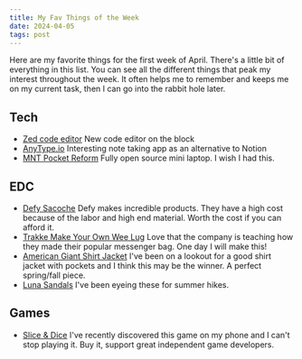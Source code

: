 ```yaml
---
title: My Fav Things of the Week
date: 2024-04-05
tags: post
---
```


Here are my favorite things for the first week of April. There's a little bit of everything in this list. You can see all the different things that peak my interest throughout the week. It often helps me to remember and keeps me on my current task, then I can go into the rabbit hole later. 

## Tech 
- [Zed code editor](https://zed.dev/) New code editor on the block
- [AnyType.io](https://anytype.io/) Interesting note taking app as an alternative to Notion
- [MNT Pocket Reform](https://www.crowdsupply.com/mnt/pocket-reform#products) Fully open source mini laptop. I wish I had this.

## EDC
- [Defy Sacoche](https://defybags.com/products/the-fiend-tote-black-x-pac?variant=48045595754795) Defy makes incredible products. They have a high cost because of the labor and high end material. Worth the cost if you can afford it.
- [Trakke Make Your Own Wee Lug](https://trakke.com/pages/trakke-make-your-own-wee-lug-messenger?variant=43850603987157) Love that the company is teaching how they made their popular messenger bag. One day I will make this!
- [American Giant Shirt Jacket](https://www.american-giant.com/products/mens-shirt-jacket-black) I've been on a lookout for a good shirt jacket with pockets and I think this may be the winner. A perfect spring/fall piece.
- [Luna Sandals](https://lunasandals.com/collections/bestsellers-overall/products/mono-winged-edition) I've been eyeing these for summer hikes.

## Games
- [Slice & Dice](https://tann.fun/games/dice/) I've recently discovered this game on my phone and I can't stop playing it. Buy it, support great independent game developers.

